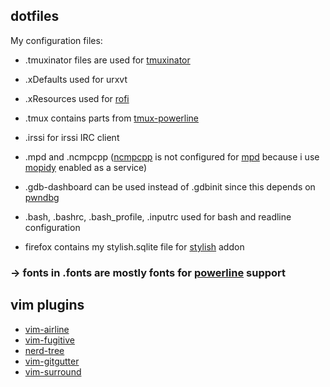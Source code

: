 ## dotfiles
My configuration files:

- .tmuxinator files are used for [tmuxinator](https://github.com/tmuxinator/tmuxinator)
- .xDefaults used for urxvt
- .xResources used for [rofi](https://github.com/DaveDavenport/rofi)
- .tmux contains parts from [tmux-powerline](https://github.com/erikw/tmux-powerline)
- .irssi for irssi IRC client
- .mpd and .ncmpcpp ([ncmpcpp](http://rybczak.net/ncmpcpp/) is not configured for [mpd](https://github.com/MaxKellermann/MPD) because i use [mopidy](https://github.com/mopidy/mopidy) enabled as a service)
- .gdb-dashboard can be used instead of .gdbinit since this depends on [pwndbg](https://github.com/pwndbg/pwndbg)
- .bash, .bashrc, .bash_profile, .inputrc used for bash and readline configuration


- firefox contains my stylish.sqlite file for [stylish](https://addons.mozilla.org/en-US/firefox/addon/stylish/) addon

### -> fonts in .fonts are mostly fonts for [powerline](https://github.com/powerline/fonts) support

## vim plugins

- [vim-airline](https://github.com/vim-airline/vim-airline)
- [vim-fugitive](https://github.com/tpope/vim-fugitive)
- [nerd-tree](https://github.com/scrooloose/nerdtree)
- [vim-gitgutter](https://github.com/airblade/vim-gitgutter)
- [vim-surround](https://github.com/tpope/vim-surround)

